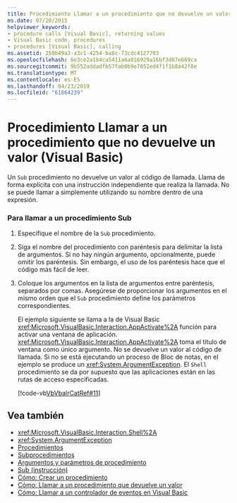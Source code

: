 ```yaml
---
title: Procedimiento Llamar a un procedimiento que no devuelve un valor (Visual Basic)
ms.date: 07/20/2015
helpviewer_keywords:
- procedure calls [Visual Basic], returning values
- Visual Basic code, procedures
- procedures [Visual Basic], calling
ms.assetid: 259b49a3-a3c1-4254-ba8c-73cdc4127703
ms.openlocfilehash: 6e3ce2a184ca5411a6a016929a16bf3d67e669ca
ms.sourcegitcommit: 9b552addadfb57fab0b9e7852ed4f1f1b8a42f8e
ms.translationtype: MT
ms.contentlocale: es-ES
ms.lasthandoff: 04/23/2019
ms.locfileid: "61864239"
---
```

# <a name="how-to-call-a-procedure-that-does-not-return-a-value-visual-basic"></a>Procedimiento Llamar a un procedimiento que no devuelve un valor (Visual Basic)
Un `Sub` procedimiento no devuelve un valor al código de llamada. Llama de forma explícita con una instrucción independiente que realiza la llamada. No se puede llamar a simplemente utilizando su nombre dentro de una expresión.  
  
### <a name="to-call-a-sub-procedure"></a>Para llamar a un procedimiento Sub  
  
1. Especifique el nombre de la `Sub` procedimiento.  
  
2. Siga el nombre del procedimiento con paréntesis para delimitar la lista de argumentos. Si no hay ningún argumento, opcionalmente, puede omitir los paréntesis. Sin embargo, el uso de los paréntesis hace que el código más fácil de leer.  
  
3. Coloque los argumentos en la lista de argumentos entre paréntesis, separados por comas. Asegúrese de proporcionar los argumentos en el mismo orden que el `Sub` procedimiento define los parámetros correspondientes.  
  
     El ejemplo siguiente se llama a la de Visual Basic <xref:Microsoft.VisualBasic.Interaction.AppActivate%2A> función para activar una ventana de aplicación. <xref:Microsoft.VisualBasic.Interaction.AppActivate%2A> toma el título de ventana como único argumento. No se devuelve un valor al código de llamada. Si no se está ejecutando un proceso de Bloc de notas, en el ejemplo se produce un <xref:System.ArgumentException>. El `Shell` procedimiento se da por supuesto que las aplicaciones están en las rutas de acceso especificadas.  
  
     [!code-vb[VbVbalrCatRef#11](~/samples/snippets/visualbasic/VS_Snippets_VBCSharp/VbVbalrCatRef/VB/Class1.vb#11)]  
  
## <a name="see-also"></a>Vea también

- <xref:Microsoft.VisualBasic.Interaction.Shell%2A>
- <xref:System.ArgumentException>
- [Procedimientos](./index.md)
- [Subprocedimientos](./sub-procedures.md)
- [Argumentos y parámetros de procedimiento](./procedure-parameters-and-arguments.md)
- [Sub (instrucción)](../../../../visual-basic/language-reference/statements/sub-statement.md)
- [Cómo: Crear un procedimiento](./how-to-create-a-procedure.md)
- [Cómo: Llamar a un procedimiento que devuelve un valor](./how-to-call-a-procedure-that-returns-a-value.md)
- [Cómo: Llamar a un controlador de eventos en Visual Basic](./how-to-call-an-event-handler.md)
